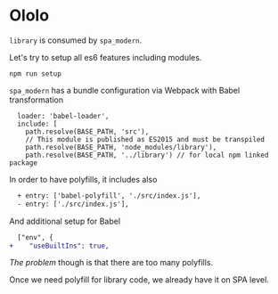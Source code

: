 Ololo
=====

`library` is consumed by `spa_modern`.

Let's try to setup all es6 features including modules.

```shell
npm run setup
```

`spa_modern` has a bundle configuration via Webpack with Babel transformation
```
  loader: 'babel-loader',
  include: [
    path.resolve(BASE_PATH, 'src'),
    // This module is published as ES2015 and must be transpiled
    path.resolve(BASE_PATH, 'node_modules/library'),
    path.resolve(BASE_PATH, '../library') // for local npm linked package
```

In order to have polyfills, it includes also
```diff
  + entry: ['babel-polyfill', './src/index.js'],
  - entry: ['./src/index.js'],
```
And additional setup for Babel
```diff
  ["env", {
+    "useBuiltIns": true,
```

*The problem* though is that there are too many polyfills.

Once we need polyfill for library code, we already have it on SPA level.

